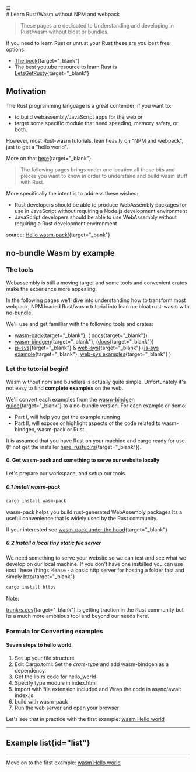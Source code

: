 <div class="navbar"><a class="openbtn" onclick="openNav()">&#9776;</a></div>
<main>
# Learn Rust/Wasm without NPM and webpack
 

> These pages are dedicated to Understanding and developing in Rust/wasm without bloat or bundles.

If you need to learn Rust or unrust your Rust these are you best free options.

- [The book](https://doc.rust-lang.org/book/title-page.html){target="_blank"}
- The best youtube resource to learn Rust is [LetsGetRusty](https://www.youtube.com/c/LetsGetRusty/playlists){target="_blank"}

## Motivation

The Rust programming language is a great contender, if you want to:
 
- to build webassembly/JavaScript apps for the web or 
- target some specific module that need speeding, memory safety, or both.


However, most Rust-wasm tutorials, lean heavily on "NPM and webpack", just to get a "hello world".

More on that [here](./motivation.html){target="_blank"}

> The following pages brings under one location all those bits and pieces you want to know in order to understand and build wasm stuff with Rust. 

More specifically the intent is to address these wishes:

- Rust developers should be able to produce WebAssembly packages for use in JavaScript without requiring a Node.js development environment
- JavaScript developers should be able to use WebAssembly without requiring a Rust development environment

source: [Hello wasm-pack!](https://hacks.mozilla.org/2018/04/hello-wasm-pack/){target="_bank"}

## no-bundle Wasm by example

### The tools

Webassembly is still a moving target and some tools and convenient crates make the experience more appealing.

In the following pages we'll dive into understanding how to transform most webpack, NPM loaded Rust/wasm tutorial into lean no-bloat rust-wasm with no-bundle.

We'll use and get familliar with the following tools and crates: 

- [wasm-pack](https://rustwasm.github.io/wasm-pack/installer/){target="_blank"}, (
[docs](https://rustwasm.github.io/docs/wasm-pack/introduction.html){target="_blank"})  
- [wasm-bindgen](https://github.com/rustwasm/wasm-bindgen){target="_blank"}, 
([docs](https://rustwasm.github.io/docs/wasm-bindgen/){target="_blank"})  
- [js-sys](https://lib.rs/crates/js-sys){target="_blank"} & [web-sys](https://lib.rs/crates/web-sys){target="_blank"} ([js-sys example](https://rustwasm.github.io/wasm-bindgen/examples/wasm-in-wasm.html){target="_blank"}, 
[web-sys examples](https://rustwasm.github.io/wasm-bindgen/examples/dom.html){target="_blank"} )

<!-- 
[trunkrs.dev](https://trunkrs.dev/){target="_blank"}  
-->


### Let the tutorial begin!

Wasm without npm and bundlers is actually quite simple. Unfortunately it's 
not easy to find **complete examples** on the web.

We'll convert each examples from the [wasm-bindgen guide](https://rustwasm.github.io/docs/wasm-bindgen/){target="_blank"} to a no-bundle version.
For each example or demo:

- Part I, will help you get the example running.
- Part II, will expose or highlight aspects of the code related to wasm-bindgen, wasm-pack or Rust.


It is assumed that you have Rust on your machine and cargo ready for use.
(If not get the installer [here: rustup.rs](https://rustup.rs/){target="_blank"}).

#### 0. Get wasm-pack and something to serve our website locally

Let's prepare our workspace, and setup our tools.

##### 0.1 Install wasm-pack

```sh
cargo install wasm-pack
```

wasm-pack helps you build rust-generated WebAssembly packages 
Its a useful convenience that is widely used by the Rust community.

If your interested see [wasm-pack under the hood](./wasm-pack_under_the_hood.html){target="_blank"}

##### 0.2 Install a local tiny static file server

We need something to serve your website so we can test and see what we develop on our local machine.
If you don't have one installed you can use `H`ost `T`hese `T`hings `P`lease - a basic http server 
for hosting a folder fast and simply [http](https://github.com/thecoshman/http){target="_blank"} 

```bash
cargo install https
```

Note: 
    
[trunkrs.dev](https://trunkrs.dev/){target="_blank"} is getting traction in the Rust community 
but its a much more ambitious tool and beyond our needs here.
 
### Formula for Converting examples

#### Seven steps to hello world

1. Set up your file structure
2. Edit Cargo.toml: Set the *crate-type* and add wasm-bindgen as a dependency.
3. Get the lib.rs code for hello_world
4. Specify type module in index.html
5. import with file extension included and Wrap the code in async/await index.js
6. build with wasm-pack
7. Run the web server and open your browser


Let's see that in practice with the first example: [wasm Hello world](./001_hello_world.html)

---

## Example list{id="list"}

<!-- 

## One more thing (Shrink the size)

This is Optional, and will only do it this once for these examples series.

Wasm files are notorious for being large by default.
You can reduce the size with [wasm-gc](https://github.com/alexcrichton/wasm-gc){target="_blank"}

The wasm-pack (and wasm-bindgen) project will already run this by default for you, so there's no need to run it again. 


Using the official way through Cargo.toml:

```
[profile.release]
# optimization for size ( more aggressive )
opt-level = 'z'

# optimization for size
# opt-level = 's'

# link time optimization using using whole-program analysis
lto = true
#
wasm-opt = ['-Oz']
```
and building with the `--release` flag

```sh
wasm-pack build --release --target web --no-typescript --out-dir www/pkg
```

Original size: 1.8M hello_world.wasm
New size: 109k hello_world.wasm

However using wasm-gc ourself we get a mush smaller size


```sh
wasm-gc target/wasm32-unknown-unknown/release/hello_world.wasm 
```
Original size: 1.8M hello_world.wasm
New size: 28k hello_world.wasm


humm.
-->

--- 

Move on to the first example: [wasm Hello world](./001_hello_world.html)

</main>

<script src="https://lerina.github.io/js/toc.js"></script>
<script>
let anchor= document.createElement('a');
anchor.href="javascript:closeNav()"; //void(0)"; //anchor[0].onclick = closeNav();
anchor.className = "closebtn";  
anchor.innerHTML="&times;";
document.getElementById("TOC").prepend(anchor);

let navCrumbs= document.createElement('div');
navCrumbs.className = "hover-nav";
navCrumbs.innerHTML = `
<div class="hover-nav">
<ul>
<li><a href="../../../../index.html">⇦ home</a></li>
<li><a href="../index.html">code</a></li>
</ul>
</div>`;
document.getElementById("TOC").prepend(navCrumbs); 
</script>
